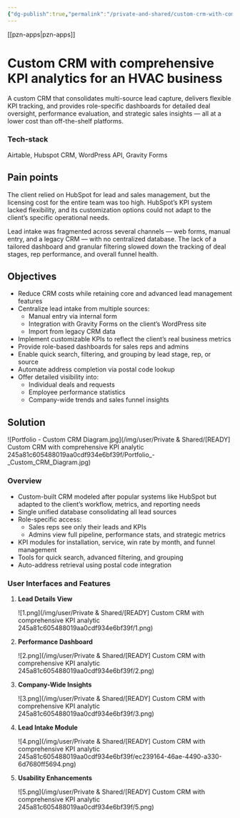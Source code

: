 ```yaml
---
{"dg-publish":true,"permalink":"/private-and-shared/custom-crm-with-comprehensive-kpi-analytic/","dgHomeLink":true}
---
```


[[pzn-apps\|pzn-apps]]
# Custom CRM with comprehensive KPI analytics for an HVAC business

A custom CRM that consolidates multi-source lead capture, delivers flexible KPI tracking, and provides role-specific dashboards for detailed deal oversight, performance evaluation, and strategic sales insights — all at a lower cost than off-the-shelf platforms.

### Tech-stack

Airtable, Hubspot CRM, WordPress API, Gravity Forms

## Pain points

The client relied on HubSpot for lead and sales management, but the licensing cost for the entire team was too high. HubSpot’s KPI system lacked flexibility, and its customization options could not adapt to the client’s specific operational needs.

Lead intake was fragmented across several channels — web forms, manual entry, and a legacy CRM — with no centralized database. The lack of a tailored dashboard and granular filtering slowed down the tracking of deal stages, rep performance, and overall funnel health.

## Objectives

- Reduce CRM costs while retaining core and advanced lead management features
- Centralize lead intake from multiple sources:
    - Manual entry via internal form
    - Integration with Gravity Forms on the client’s WordPress site
    - Import from legacy CRM data
- Implement customizable KPIs to reflect the client’s real business metrics
- Provide role-based dashboards for sales reps and admins
- Enable quick search, filtering, and grouping by lead stage, rep, or source
- Automate address completion via postal code lookup
- Offer detailed visibility into:
    - Individual deals and requests
    - Employee performance statistics
    - Company-wide trends and sales funnel insights

## Solution

![Portfolio - Custom CRM Diagram.jpg](/img/user/Private & Shared/[READY] Custom CRM with comprehensive KPI analytic 245a81c605488019aa0cdf934e6bf39f/Portfolio_-_Custom_CRM_Diagram.jpg)

### Overview

- Custom-built CRM modeled after popular systems like HubSpot but adapted to the client’s workflow, metrics, and reporting needs
- Single unified database consolidating all lead sources
- Role-specific access:
    - Sales reps see only their leads and KPIs
    - Admins view full pipeline, performance stats, and strategic metrics
- KPI modules for installation, service, win rate by month, and funnel management
- Tools for quick search, advanced filtering, and grouping
- Auto-address retrieval using postal code integration

### User Interfaces and Features

1. **Lead Details View**
    
    ![1.png](/img/user/Private & Shared/[READY] Custom CRM with comprehensive KPI analytic 245a81c605488019aa0cdf934e6bf39f/1.png)
    
2. **Performance Dashboard**
    
    ![2.png](/img/user/Private & Shared/[READY] Custom CRM with comprehensive KPI analytic 245a81c605488019aa0cdf934e6bf39f/2.png)
    
3. **Company-Wide Insights**
    
    ![3.png](/img/user/Private & Shared/[READY] Custom CRM with comprehensive KPI analytic 245a81c605488019aa0cdf934e6bf39f/3.png)
    
4. **Lead Intake Module**
    
    ![4.png](/img/user/Private & Shared/[READY] Custom CRM with comprehensive KPI analytic 245a81c605488019aa0cdf934e6bf39f/ec239164-46ae-4490-a330-6d7680ff5694.png)
    
5. **Usability Enhancements**
    
    ![5.png](/img/user/Private & Shared/[READY] Custom CRM with comprehensive KPI analytic 245a81c605488019aa0cdf934e6bf39f/5.png)